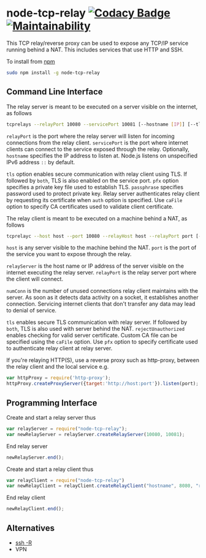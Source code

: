 # node-tcp-relay [![Codacy Badge](https://app.codacy.com/project/badge/Grade/fdbbca1d689d4b13b5a22c5765f41c8e)](https://www.codacy.com/gh/tewarid/node-tcp-relay/dashboard?utm_source=github.com&amp;utm_medium=referral&amp;utm_content=tewarid/node-tcp-relay&amp;utm_campaign=Badge_Grade) [![Maintainability](https://api.codeclimate.com/v1/badges/4e63f2f80369103db673/maintainability)](https://codeclimate.com/github/tewarid/node-tcp-relay/maintainability)

This TCP relay/reverse proxy can be used to expose any TCP/IP service running behind a NAT. This includes services that use HTTP and SSH.

To install from  <a href="https://www.npmjs.com/package/node-tcp-relay">npm</a>

```bash
sudo npm install -g node-tcp-relay
```

## Command Line Interface

The relay server is meant to be executed on a server visible on the internet, as follows

```bash
tcprelays --relayPort 10080 --servicePort 10081 [--hostname [IP]] [--tls [both]] [--pfx file] [--passphrase passphrase] [--auth] [--caFile file]
```

`relayPort` is the port where the relay server will listen for incoming connections from the relay client. `servicePort` is the port where internet clients can connect to the service exposed through the relay. Optionally, `hostname` specifies the IP address to listen at. Node.js listens on unspecified IPv6 address `::` by default.

`tls` option enables secure communication with relay client using TLS. If followed by `both`, TLS is also enabled on the service port. `pfx` option specifies a private key file used to establish TLS. `passphrase` specifies password used to protect private key. Relay server authenticates relay client by requesting its certificate when `auth` option is specified. Use `caFile` option to specify CA certificates used to validate client certificate.

The relay client is meant to be executed on a machine behind a NAT, as follows

```bash
tcprelayc --host host --port 10080 --relayHost host --relayPort port [--numConn count] [--tls [both]] [--rejectUnauthorized] [--caFile file] [--pfx file] [--passphrase value]
```

`host` is any server visible to the machine behind the NAT. `port` is the port of the service you want to expose through the relay.

`relayServer` is the host name or IP address of the server visible on the internet executing the relay server. `relayPort` is the relay server port where the client will connect.

`numConn` is the number of unused connections relay client maintains with the server. As soon as it detects data activity on a socket, it establishes another connection. Servicing internet clients that don't transfer any data may lead to denial of service.

`tls` enables secure TLS communication with relay server. If followed by `both`, TLS is also used with server behind the NAT. `rejectUnauthorized` enables checking for valid server certificate. Custom CA file can be specified using the `caFile` option. Use `pfx` option to specify certificate used to authenticate relay client at relay server.

If you're relaying HTTP(S), use a reverse proxy such as http-proxy, between the relay client and the local service e.g.

```javascript
var httpProxy = require('http-proxy');
httpProxy.createProxyServer({target:'http://host:port'}).listen(port);
```

## Programming Interface

Create and start a relay server thus

```javascript
var relayServer = require("node-tcp-relay");
var newRelayServer = relayServer.createRelayServer(10080, 10081);
```

End relay server

```javascript
newRelayServer.end();
```

Create and start a relay client thus

```javascript
var relayClient = require("node-tcp-relay")
var newRelayClient = relayClient.createRelayClient("hostname", 8080, "relayserver", 10080, 1);
```

End relay client

```javascript
newRelayClient.end();
```

## Alternatives

* [ssh -R](https://www.ssh.com/ssh/tunneling/example#remote-forwarding)
* VPN
